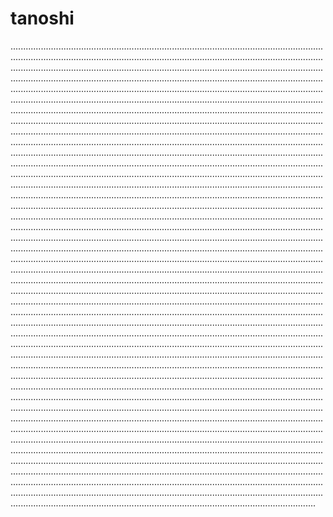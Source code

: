 # tanoshi
.............................................................................................................................................................................................................................................................................................................................................................................................................................................................................................................................................................................................................................................................................................................................................................................................................................................................................................................................................................................................................................................................................................................................................................................................................................................................................................................................................................................................................................................................................................................................................................................................................................................................................................................................................................................................................................................................................................................................................................................................................................................................................................................................................................................................................................................................................................................................................................................................................................................................................................................................................................................................................................................................................................................................................................................................................................................................................................................................................................................................................................................................................................................................................................................................................................................................................................................................................................................................................................................................................................................................................................................................................................................................................................................................................................................................................................................................................................................................................................................................................................................................................................................................................................................................................................................................................................................................................................................................................................................................................................................................................................................................................................................................................................................................................................................................................................................................................................................................................................................................................................................................................................................................................................................................................................................................................................................................................................................................................................................................................................................................................................................................................................................................................